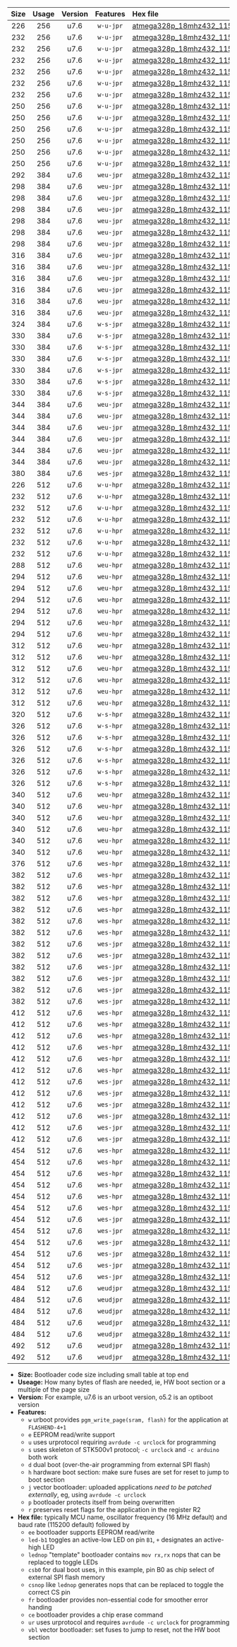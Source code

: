 |Size|Usage|Version|Features|Hex file|
|:-:|:-:|:-:|:-:|:--|
|226|256|u7.6|`w-u-jpr`|[atmega328p_18mhz432_115200bps_ur_vbl.hex](https://raw.githubusercontent.com/stefanrueger/urboot/main/atmega328p_18mhz432_115200bps_ur_vbl.hex)|
|232|256|u7.6|`w-u-jpr`|[atmega328p_18mhz432_115200bps_led+b1_ur_vbl.hex](https://raw.githubusercontent.com/stefanrueger/urboot/main/atmega328p_18mhz432_115200bps_led+b1_ur_vbl.hex)|
|232|256|u7.6|`w-u-jpr`|[atmega328p_18mhz432_115200bps_led+b5_ur_vbl.hex](https://raw.githubusercontent.com/stefanrueger/urboot/main/atmega328p_18mhz432_115200bps_led+b5_ur_vbl.hex)|
|232|256|u7.6|`w-u-jpr`|[atmega328p_18mhz432_115200bps_led+d5_ur_vbl.hex](https://raw.githubusercontent.com/stefanrueger/urboot/main/atmega328p_18mhz432_115200bps_led+d5_ur_vbl.hex)|
|232|256|u7.6|`w-u-jpr`|[atmega328p_18mhz432_115200bps_led-b1_ur_vbl.hex](https://raw.githubusercontent.com/stefanrueger/urboot/main/atmega328p_18mhz432_115200bps_led-b1_ur_vbl.hex)|
|232|256|u7.6|`w-u-jpr`|[atmega328p_18mhz432_115200bps_led-d5_ur_vbl.hex](https://raw.githubusercontent.com/stefanrueger/urboot/main/atmega328p_18mhz432_115200bps_led-d5_ur_vbl.hex)|
|232|256|u7.6|`w-u-jpr`|[atmega328p_18mhz432_115200bps_lednop_ur_vbl.hex](https://raw.githubusercontent.com/stefanrueger/urboot/main/atmega328p_18mhz432_115200bps_lednop_ur_vbl.hex)|
|250|256|u7.6|`w-u-jpr`|[atmega328p_18mhz432_115200bps_led+b1_fr_ur_vbl.hex](https://raw.githubusercontent.com/stefanrueger/urboot/main/atmega328p_18mhz432_115200bps_led+b1_fr_ur_vbl.hex)|
|250|256|u7.6|`w-u-jpr`|[atmega328p_18mhz432_115200bps_led+b5_fr_ur_vbl.hex](https://raw.githubusercontent.com/stefanrueger/urboot/main/atmega328p_18mhz432_115200bps_led+b5_fr_ur_vbl.hex)|
|250|256|u7.6|`w-u-jpr`|[atmega328p_18mhz432_115200bps_led+d5_fr_ur_vbl.hex](https://raw.githubusercontent.com/stefanrueger/urboot/main/atmega328p_18mhz432_115200bps_led+d5_fr_ur_vbl.hex)|
|250|256|u7.6|`w-u-jpr`|[atmega328p_18mhz432_115200bps_led-b1_fr_ur_vbl.hex](https://raw.githubusercontent.com/stefanrueger/urboot/main/atmega328p_18mhz432_115200bps_led-b1_fr_ur_vbl.hex)|
|250|256|u7.6|`w-u-jpr`|[atmega328p_18mhz432_115200bps_led-d5_fr_ur_vbl.hex](https://raw.githubusercontent.com/stefanrueger/urboot/main/atmega328p_18mhz432_115200bps_led-d5_fr_ur_vbl.hex)|
|250|256|u7.6|`w-u-jpr`|[atmega328p_18mhz432_115200bps_lednop_fr_ur_vbl.hex](https://raw.githubusercontent.com/stefanrueger/urboot/main/atmega328p_18mhz432_115200bps_lednop_fr_ur_vbl.hex)|
|292|384|u7.6|`weu-jpr`|[atmega328p_18mhz432_115200bps_ee_ur_vbl.hex](https://raw.githubusercontent.com/stefanrueger/urboot/main/atmega328p_18mhz432_115200bps_ee_ur_vbl.hex)|
|298|384|u7.6|`weu-jpr`|[atmega328p_18mhz432_115200bps_ee_led+b1_ur_vbl.hex](https://raw.githubusercontent.com/stefanrueger/urboot/main/atmega328p_18mhz432_115200bps_ee_led+b1_ur_vbl.hex)|
|298|384|u7.6|`weu-jpr`|[atmega328p_18mhz432_115200bps_ee_led+b5_ur_vbl.hex](https://raw.githubusercontent.com/stefanrueger/urboot/main/atmega328p_18mhz432_115200bps_ee_led+b5_ur_vbl.hex)|
|298|384|u7.6|`weu-jpr`|[atmega328p_18mhz432_115200bps_ee_led+d5_ur_vbl.hex](https://raw.githubusercontent.com/stefanrueger/urboot/main/atmega328p_18mhz432_115200bps_ee_led+d5_ur_vbl.hex)|
|298|384|u7.6|`weu-jpr`|[atmega328p_18mhz432_115200bps_ee_led-b1_ur_vbl.hex](https://raw.githubusercontent.com/stefanrueger/urboot/main/atmega328p_18mhz432_115200bps_ee_led-b1_ur_vbl.hex)|
|298|384|u7.6|`weu-jpr`|[atmega328p_18mhz432_115200bps_ee_led-d5_ur_vbl.hex](https://raw.githubusercontent.com/stefanrueger/urboot/main/atmega328p_18mhz432_115200bps_ee_led-d5_ur_vbl.hex)|
|298|384|u7.6|`weu-jpr`|[atmega328p_18mhz432_115200bps_ee_lednop_ur_vbl.hex](https://raw.githubusercontent.com/stefanrueger/urboot/main/atmega328p_18mhz432_115200bps_ee_lednop_ur_vbl.hex)|
|316|384|u7.6|`weu-jpr`|[atmega328p_18mhz432_115200bps_ee_led+b1_fr_ur_vbl.hex](https://raw.githubusercontent.com/stefanrueger/urboot/main/atmega328p_18mhz432_115200bps_ee_led+b1_fr_ur_vbl.hex)|
|316|384|u7.6|`weu-jpr`|[atmega328p_18mhz432_115200bps_ee_led+b5_fr_ur_vbl.hex](https://raw.githubusercontent.com/stefanrueger/urboot/main/atmega328p_18mhz432_115200bps_ee_led+b5_fr_ur_vbl.hex)|
|316|384|u7.6|`weu-jpr`|[atmega328p_18mhz432_115200bps_ee_led+d5_fr_ur_vbl.hex](https://raw.githubusercontent.com/stefanrueger/urboot/main/atmega328p_18mhz432_115200bps_ee_led+d5_fr_ur_vbl.hex)|
|316|384|u7.6|`weu-jpr`|[atmega328p_18mhz432_115200bps_ee_led-b1_fr_ur_vbl.hex](https://raw.githubusercontent.com/stefanrueger/urboot/main/atmega328p_18mhz432_115200bps_ee_led-b1_fr_ur_vbl.hex)|
|316|384|u7.6|`weu-jpr`|[atmega328p_18mhz432_115200bps_ee_led-d5_fr_ur_vbl.hex](https://raw.githubusercontent.com/stefanrueger/urboot/main/atmega328p_18mhz432_115200bps_ee_led-d5_fr_ur_vbl.hex)|
|316|384|u7.6|`weu-jpr`|[atmega328p_18mhz432_115200bps_ee_lednop_fr_ur_vbl.hex](https://raw.githubusercontent.com/stefanrueger/urboot/main/atmega328p_18mhz432_115200bps_ee_lednop_fr_ur_vbl.hex)|
|324|384|u7.6|`w-s-jpr`|[atmega328p_18mhz432_115200bps_vbl.hex](https://raw.githubusercontent.com/stefanrueger/urboot/main/atmega328p_18mhz432_115200bps_vbl.hex)|
|330|384|u7.6|`w-s-jpr`|[atmega328p_18mhz432_115200bps_led+b1_vbl.hex](https://raw.githubusercontent.com/stefanrueger/urboot/main/atmega328p_18mhz432_115200bps_led+b1_vbl.hex)|
|330|384|u7.6|`w-s-jpr`|[atmega328p_18mhz432_115200bps_led+b5_vbl.hex](https://raw.githubusercontent.com/stefanrueger/urboot/main/atmega328p_18mhz432_115200bps_led+b5_vbl.hex)|
|330|384|u7.6|`w-s-jpr`|[atmega328p_18mhz432_115200bps_led+d5_vbl.hex](https://raw.githubusercontent.com/stefanrueger/urboot/main/atmega328p_18mhz432_115200bps_led+d5_vbl.hex)|
|330|384|u7.6|`w-s-jpr`|[atmega328p_18mhz432_115200bps_led-b1_vbl.hex](https://raw.githubusercontent.com/stefanrueger/urboot/main/atmega328p_18mhz432_115200bps_led-b1_vbl.hex)|
|330|384|u7.6|`w-s-jpr`|[atmega328p_18mhz432_115200bps_led-d5_vbl.hex](https://raw.githubusercontent.com/stefanrueger/urboot/main/atmega328p_18mhz432_115200bps_led-d5_vbl.hex)|
|330|384|u7.6|`w-s-jpr`|[atmega328p_18mhz432_115200bps_lednop_vbl.hex](https://raw.githubusercontent.com/stefanrueger/urboot/main/atmega328p_18mhz432_115200bps_lednop_vbl.hex)|
|344|384|u7.6|`weu-jpr`|[atmega328p_18mhz432_115200bps_ee_led+b1_fr_ce_ur_vbl.hex](https://raw.githubusercontent.com/stefanrueger/urboot/main/atmega328p_18mhz432_115200bps_ee_led+b1_fr_ce_ur_vbl.hex)|
|344|384|u7.6|`weu-jpr`|[atmega328p_18mhz432_115200bps_ee_led+b5_fr_ce_ur_vbl.hex](https://raw.githubusercontent.com/stefanrueger/urboot/main/atmega328p_18mhz432_115200bps_ee_led+b5_fr_ce_ur_vbl.hex)|
|344|384|u7.6|`weu-jpr`|[atmega328p_18mhz432_115200bps_ee_led+d5_fr_ce_ur_vbl.hex](https://raw.githubusercontent.com/stefanrueger/urboot/main/atmega328p_18mhz432_115200bps_ee_led+d5_fr_ce_ur_vbl.hex)|
|344|384|u7.6|`weu-jpr`|[atmega328p_18mhz432_115200bps_ee_led-b1_fr_ce_ur_vbl.hex](https://raw.githubusercontent.com/stefanrueger/urboot/main/atmega328p_18mhz432_115200bps_ee_led-b1_fr_ce_ur_vbl.hex)|
|344|384|u7.6|`weu-jpr`|[atmega328p_18mhz432_115200bps_ee_led-d5_fr_ce_ur_vbl.hex](https://raw.githubusercontent.com/stefanrueger/urboot/main/atmega328p_18mhz432_115200bps_ee_led-d5_fr_ce_ur_vbl.hex)|
|344|384|u7.6|`weu-jpr`|[atmega328p_18mhz432_115200bps_ee_lednop_fr_ce_ur_vbl.hex](https://raw.githubusercontent.com/stefanrueger/urboot/main/atmega328p_18mhz432_115200bps_ee_lednop_fr_ce_ur_vbl.hex)|
|380|384|u7.6|`wes-jpr`|[atmega328p_18mhz432_115200bps_ee_vbl.hex](https://raw.githubusercontent.com/stefanrueger/urboot/main/atmega328p_18mhz432_115200bps_ee_vbl.hex)|
|226|512|u7.6|`w-u-hpr`|[atmega328p_18mhz432_115200bps_ur.hex](https://raw.githubusercontent.com/stefanrueger/urboot/main/atmega328p_18mhz432_115200bps_ur.hex)|
|232|512|u7.6|`w-u-hpr`|[atmega328p_18mhz432_115200bps_led+b1_ur.hex](https://raw.githubusercontent.com/stefanrueger/urboot/main/atmega328p_18mhz432_115200bps_led+b1_ur.hex)|
|232|512|u7.6|`w-u-hpr`|[atmega328p_18mhz432_115200bps_led+b5_ur.hex](https://raw.githubusercontent.com/stefanrueger/urboot/main/atmega328p_18mhz432_115200bps_led+b5_ur.hex)|
|232|512|u7.6|`w-u-hpr`|[atmega328p_18mhz432_115200bps_led+d5_ur.hex](https://raw.githubusercontent.com/stefanrueger/urboot/main/atmega328p_18mhz432_115200bps_led+d5_ur.hex)|
|232|512|u7.6|`w-u-hpr`|[atmega328p_18mhz432_115200bps_led-b1_ur.hex](https://raw.githubusercontent.com/stefanrueger/urboot/main/atmega328p_18mhz432_115200bps_led-b1_ur.hex)|
|232|512|u7.6|`w-u-hpr`|[atmega328p_18mhz432_115200bps_led-d5_ur.hex](https://raw.githubusercontent.com/stefanrueger/urboot/main/atmega328p_18mhz432_115200bps_led-d5_ur.hex)|
|232|512|u7.6|`w-u-hpr`|[atmega328p_18mhz432_115200bps_lednop_ur.hex](https://raw.githubusercontent.com/stefanrueger/urboot/main/atmega328p_18mhz432_115200bps_lednop_ur.hex)|
|288|512|u7.6|`weu-hpr`|[atmega328p_18mhz432_115200bps_ee_ur.hex](https://raw.githubusercontent.com/stefanrueger/urboot/main/atmega328p_18mhz432_115200bps_ee_ur.hex)|
|294|512|u7.6|`weu-hpr`|[atmega328p_18mhz432_115200bps_ee_led+b1_ur.hex](https://raw.githubusercontent.com/stefanrueger/urboot/main/atmega328p_18mhz432_115200bps_ee_led+b1_ur.hex)|
|294|512|u7.6|`weu-hpr`|[atmega328p_18mhz432_115200bps_ee_led+b5_ur.hex](https://raw.githubusercontent.com/stefanrueger/urboot/main/atmega328p_18mhz432_115200bps_ee_led+b5_ur.hex)|
|294|512|u7.6|`weu-hpr`|[atmega328p_18mhz432_115200bps_ee_led+d5_ur.hex](https://raw.githubusercontent.com/stefanrueger/urboot/main/atmega328p_18mhz432_115200bps_ee_led+d5_ur.hex)|
|294|512|u7.6|`weu-hpr`|[atmega328p_18mhz432_115200bps_ee_led-b1_ur.hex](https://raw.githubusercontent.com/stefanrueger/urboot/main/atmega328p_18mhz432_115200bps_ee_led-b1_ur.hex)|
|294|512|u7.6|`weu-hpr`|[atmega328p_18mhz432_115200bps_ee_led-d5_ur.hex](https://raw.githubusercontent.com/stefanrueger/urboot/main/atmega328p_18mhz432_115200bps_ee_led-d5_ur.hex)|
|294|512|u7.6|`weu-hpr`|[atmega328p_18mhz432_115200bps_ee_lednop_ur.hex](https://raw.githubusercontent.com/stefanrueger/urboot/main/atmega328p_18mhz432_115200bps_ee_lednop_ur.hex)|
|312|512|u7.6|`weu-hpr`|[atmega328p_18mhz432_115200bps_ee_led+b1_fr_ur.hex](https://raw.githubusercontent.com/stefanrueger/urboot/main/atmega328p_18mhz432_115200bps_ee_led+b1_fr_ur.hex)|
|312|512|u7.6|`weu-hpr`|[atmega328p_18mhz432_115200bps_ee_led+b5_fr_ur.hex](https://raw.githubusercontent.com/stefanrueger/urboot/main/atmega328p_18mhz432_115200bps_ee_led+b5_fr_ur.hex)|
|312|512|u7.6|`weu-hpr`|[atmega328p_18mhz432_115200bps_ee_led+d5_fr_ur.hex](https://raw.githubusercontent.com/stefanrueger/urboot/main/atmega328p_18mhz432_115200bps_ee_led+d5_fr_ur.hex)|
|312|512|u7.6|`weu-hpr`|[atmega328p_18mhz432_115200bps_ee_led-b1_fr_ur.hex](https://raw.githubusercontent.com/stefanrueger/urboot/main/atmega328p_18mhz432_115200bps_ee_led-b1_fr_ur.hex)|
|312|512|u7.6|`weu-hpr`|[atmega328p_18mhz432_115200bps_ee_led-d5_fr_ur.hex](https://raw.githubusercontent.com/stefanrueger/urboot/main/atmega328p_18mhz432_115200bps_ee_led-d5_fr_ur.hex)|
|312|512|u7.6|`weu-hpr`|[atmega328p_18mhz432_115200bps_ee_lednop_fr_ur.hex](https://raw.githubusercontent.com/stefanrueger/urboot/main/atmega328p_18mhz432_115200bps_ee_lednop_fr_ur.hex)|
|320|512|u7.6|`w-s-hpr`|[atmega328p_18mhz432_115200bps.hex](https://raw.githubusercontent.com/stefanrueger/urboot/main/atmega328p_18mhz432_115200bps.hex)|
|326|512|u7.6|`w-s-hpr`|[atmega328p_18mhz432_115200bps_led+b1.hex](https://raw.githubusercontent.com/stefanrueger/urboot/main/atmega328p_18mhz432_115200bps_led+b1.hex)|
|326|512|u7.6|`w-s-hpr`|[atmega328p_18mhz432_115200bps_led+b5.hex](https://raw.githubusercontent.com/stefanrueger/urboot/main/atmega328p_18mhz432_115200bps_led+b5.hex)|
|326|512|u7.6|`w-s-hpr`|[atmega328p_18mhz432_115200bps_led+d5.hex](https://raw.githubusercontent.com/stefanrueger/urboot/main/atmega328p_18mhz432_115200bps_led+d5.hex)|
|326|512|u7.6|`w-s-hpr`|[atmega328p_18mhz432_115200bps_led-b1.hex](https://raw.githubusercontent.com/stefanrueger/urboot/main/atmega328p_18mhz432_115200bps_led-b1.hex)|
|326|512|u7.6|`w-s-hpr`|[atmega328p_18mhz432_115200bps_led-d5.hex](https://raw.githubusercontent.com/stefanrueger/urboot/main/atmega328p_18mhz432_115200bps_led-d5.hex)|
|326|512|u7.6|`w-s-hpr`|[atmega328p_18mhz432_115200bps_lednop.hex](https://raw.githubusercontent.com/stefanrueger/urboot/main/atmega328p_18mhz432_115200bps_lednop.hex)|
|340|512|u7.6|`weu-hpr`|[atmega328p_18mhz432_115200bps_ee_led+b1_fr_ce_ur.hex](https://raw.githubusercontent.com/stefanrueger/urboot/main/atmega328p_18mhz432_115200bps_ee_led+b1_fr_ce_ur.hex)|
|340|512|u7.6|`weu-hpr`|[atmega328p_18mhz432_115200bps_ee_led+b5_fr_ce_ur.hex](https://raw.githubusercontent.com/stefanrueger/urboot/main/atmega328p_18mhz432_115200bps_ee_led+b5_fr_ce_ur.hex)|
|340|512|u7.6|`weu-hpr`|[atmega328p_18mhz432_115200bps_ee_led+d5_fr_ce_ur.hex](https://raw.githubusercontent.com/stefanrueger/urboot/main/atmega328p_18mhz432_115200bps_ee_led+d5_fr_ce_ur.hex)|
|340|512|u7.6|`weu-hpr`|[atmega328p_18mhz432_115200bps_ee_led-b1_fr_ce_ur.hex](https://raw.githubusercontent.com/stefanrueger/urboot/main/atmega328p_18mhz432_115200bps_ee_led-b1_fr_ce_ur.hex)|
|340|512|u7.6|`weu-hpr`|[atmega328p_18mhz432_115200bps_ee_led-d5_fr_ce_ur.hex](https://raw.githubusercontent.com/stefanrueger/urboot/main/atmega328p_18mhz432_115200bps_ee_led-d5_fr_ce_ur.hex)|
|340|512|u7.6|`weu-hpr`|[atmega328p_18mhz432_115200bps_ee_lednop_fr_ce_ur.hex](https://raw.githubusercontent.com/stefanrueger/urboot/main/atmega328p_18mhz432_115200bps_ee_lednop_fr_ce_ur.hex)|
|376|512|u7.6|`wes-hpr`|[atmega328p_18mhz432_115200bps_ee.hex](https://raw.githubusercontent.com/stefanrueger/urboot/main/atmega328p_18mhz432_115200bps_ee.hex)|
|382|512|u7.6|`wes-hpr`|[atmega328p_18mhz432_115200bps_ee_led+b1.hex](https://raw.githubusercontent.com/stefanrueger/urboot/main/atmega328p_18mhz432_115200bps_ee_led+b1.hex)|
|382|512|u7.6|`wes-hpr`|[atmega328p_18mhz432_115200bps_ee_led+b5.hex](https://raw.githubusercontent.com/stefanrueger/urboot/main/atmega328p_18mhz432_115200bps_ee_led+b5.hex)|
|382|512|u7.6|`wes-hpr`|[atmega328p_18mhz432_115200bps_ee_led+d5.hex](https://raw.githubusercontent.com/stefanrueger/urboot/main/atmega328p_18mhz432_115200bps_ee_led+d5.hex)|
|382|512|u7.6|`wes-hpr`|[atmega328p_18mhz432_115200bps_ee_led-b1.hex](https://raw.githubusercontent.com/stefanrueger/urboot/main/atmega328p_18mhz432_115200bps_ee_led-b1.hex)|
|382|512|u7.6|`wes-hpr`|[atmega328p_18mhz432_115200bps_ee_led-d5.hex](https://raw.githubusercontent.com/stefanrueger/urboot/main/atmega328p_18mhz432_115200bps_ee_led-d5.hex)|
|382|512|u7.6|`wes-hpr`|[atmega328p_18mhz432_115200bps_ee_lednop.hex](https://raw.githubusercontent.com/stefanrueger/urboot/main/atmega328p_18mhz432_115200bps_ee_lednop.hex)|
|382|512|u7.6|`wes-jpr`|[atmega328p_18mhz432_115200bps_ee_led+b1_vbl.hex](https://raw.githubusercontent.com/stefanrueger/urboot/main/atmega328p_18mhz432_115200bps_ee_led+b1_vbl.hex)|
|382|512|u7.6|`wes-jpr`|[atmega328p_18mhz432_115200bps_ee_led+b5_vbl.hex](https://raw.githubusercontent.com/stefanrueger/urboot/main/atmega328p_18mhz432_115200bps_ee_led+b5_vbl.hex)|
|382|512|u7.6|`wes-jpr`|[atmega328p_18mhz432_115200bps_ee_led+d5_vbl.hex](https://raw.githubusercontent.com/stefanrueger/urboot/main/atmega328p_18mhz432_115200bps_ee_led+d5_vbl.hex)|
|382|512|u7.6|`wes-jpr`|[atmega328p_18mhz432_115200bps_ee_led-b1_vbl.hex](https://raw.githubusercontent.com/stefanrueger/urboot/main/atmega328p_18mhz432_115200bps_ee_led-b1_vbl.hex)|
|382|512|u7.6|`wes-jpr`|[atmega328p_18mhz432_115200bps_ee_led-d5_vbl.hex](https://raw.githubusercontent.com/stefanrueger/urboot/main/atmega328p_18mhz432_115200bps_ee_led-d5_vbl.hex)|
|382|512|u7.6|`wes-jpr`|[atmega328p_18mhz432_115200bps_ee_lednop_vbl.hex](https://raw.githubusercontent.com/stefanrueger/urboot/main/atmega328p_18mhz432_115200bps_ee_lednop_vbl.hex)|
|412|512|u7.6|`wes-hpr`|[atmega328p_18mhz432_115200bps_ee_led+b1_fr.hex](https://raw.githubusercontent.com/stefanrueger/urboot/main/atmega328p_18mhz432_115200bps_ee_led+b1_fr.hex)|
|412|512|u7.6|`wes-hpr`|[atmega328p_18mhz432_115200bps_ee_led+b5_fr.hex](https://raw.githubusercontent.com/stefanrueger/urboot/main/atmega328p_18mhz432_115200bps_ee_led+b5_fr.hex)|
|412|512|u7.6|`wes-hpr`|[atmega328p_18mhz432_115200bps_ee_led+d5_fr.hex](https://raw.githubusercontent.com/stefanrueger/urboot/main/atmega328p_18mhz432_115200bps_ee_led+d5_fr.hex)|
|412|512|u7.6|`wes-hpr`|[atmega328p_18mhz432_115200bps_ee_led-b1_fr.hex](https://raw.githubusercontent.com/stefanrueger/urboot/main/atmega328p_18mhz432_115200bps_ee_led-b1_fr.hex)|
|412|512|u7.6|`wes-hpr`|[atmega328p_18mhz432_115200bps_ee_led-d5_fr.hex](https://raw.githubusercontent.com/stefanrueger/urboot/main/atmega328p_18mhz432_115200bps_ee_led-d5_fr.hex)|
|412|512|u7.6|`wes-hpr`|[atmega328p_18mhz432_115200bps_ee_lednop_fr.hex](https://raw.githubusercontent.com/stefanrueger/urboot/main/atmega328p_18mhz432_115200bps_ee_lednop_fr.hex)|
|412|512|u7.6|`wes-jpr`|[atmega328p_18mhz432_115200bps_ee_led+b1_fr_vbl.hex](https://raw.githubusercontent.com/stefanrueger/urboot/main/atmega328p_18mhz432_115200bps_ee_led+b1_fr_vbl.hex)|
|412|512|u7.6|`wes-jpr`|[atmega328p_18mhz432_115200bps_ee_led+b5_fr_vbl.hex](https://raw.githubusercontent.com/stefanrueger/urboot/main/atmega328p_18mhz432_115200bps_ee_led+b5_fr_vbl.hex)|
|412|512|u7.6|`wes-jpr`|[atmega328p_18mhz432_115200bps_ee_led+d5_fr_vbl.hex](https://raw.githubusercontent.com/stefanrueger/urboot/main/atmega328p_18mhz432_115200bps_ee_led+d5_fr_vbl.hex)|
|412|512|u7.6|`wes-jpr`|[atmega328p_18mhz432_115200bps_ee_led-b1_fr_vbl.hex](https://raw.githubusercontent.com/stefanrueger/urboot/main/atmega328p_18mhz432_115200bps_ee_led-b1_fr_vbl.hex)|
|412|512|u7.6|`wes-jpr`|[atmega328p_18mhz432_115200bps_ee_led-d5_fr_vbl.hex](https://raw.githubusercontent.com/stefanrueger/urboot/main/atmega328p_18mhz432_115200bps_ee_led-d5_fr_vbl.hex)|
|412|512|u7.6|`wes-jpr`|[atmega328p_18mhz432_115200bps_ee_lednop_fr_vbl.hex](https://raw.githubusercontent.com/stefanrueger/urboot/main/atmega328p_18mhz432_115200bps_ee_lednop_fr_vbl.hex)|
|454|512|u7.6|`wes-hpr`|[atmega328p_18mhz432_115200bps_ee_led+b1_fr_ce.hex](https://raw.githubusercontent.com/stefanrueger/urboot/main/atmega328p_18mhz432_115200bps_ee_led+b1_fr_ce.hex)|
|454|512|u7.6|`wes-hpr`|[atmega328p_18mhz432_115200bps_ee_led+b5_fr_ce.hex](https://raw.githubusercontent.com/stefanrueger/urboot/main/atmega328p_18mhz432_115200bps_ee_led+b5_fr_ce.hex)|
|454|512|u7.6|`wes-hpr`|[atmega328p_18mhz432_115200bps_ee_led+d5_fr_ce.hex](https://raw.githubusercontent.com/stefanrueger/urboot/main/atmega328p_18mhz432_115200bps_ee_led+d5_fr_ce.hex)|
|454|512|u7.6|`wes-hpr`|[atmega328p_18mhz432_115200bps_ee_led-b1_fr_ce.hex](https://raw.githubusercontent.com/stefanrueger/urboot/main/atmega328p_18mhz432_115200bps_ee_led-b1_fr_ce.hex)|
|454|512|u7.6|`wes-hpr`|[atmega328p_18mhz432_115200bps_ee_led-d5_fr_ce.hex](https://raw.githubusercontent.com/stefanrueger/urboot/main/atmega328p_18mhz432_115200bps_ee_led-d5_fr_ce.hex)|
|454|512|u7.6|`wes-hpr`|[atmega328p_18mhz432_115200bps_ee_lednop_fr_ce.hex](https://raw.githubusercontent.com/stefanrueger/urboot/main/atmega328p_18mhz432_115200bps_ee_lednop_fr_ce.hex)|
|454|512|u7.6|`wes-jpr`|[atmega328p_18mhz432_115200bps_ee_led+b1_fr_ce_vbl.hex](https://raw.githubusercontent.com/stefanrueger/urboot/main/atmega328p_18mhz432_115200bps_ee_led+b1_fr_ce_vbl.hex)|
|454|512|u7.6|`wes-jpr`|[atmega328p_18mhz432_115200bps_ee_led+b5_fr_ce_vbl.hex](https://raw.githubusercontent.com/stefanrueger/urboot/main/atmega328p_18mhz432_115200bps_ee_led+b5_fr_ce_vbl.hex)|
|454|512|u7.6|`wes-jpr`|[atmega328p_18mhz432_115200bps_ee_led+d5_fr_ce_vbl.hex](https://raw.githubusercontent.com/stefanrueger/urboot/main/atmega328p_18mhz432_115200bps_ee_led+d5_fr_ce_vbl.hex)|
|454|512|u7.6|`wes-jpr`|[atmega328p_18mhz432_115200bps_ee_led-b1_fr_ce_vbl.hex](https://raw.githubusercontent.com/stefanrueger/urboot/main/atmega328p_18mhz432_115200bps_ee_led-b1_fr_ce_vbl.hex)|
|454|512|u7.6|`wes-jpr`|[atmega328p_18mhz432_115200bps_ee_led-d5_fr_ce_vbl.hex](https://raw.githubusercontent.com/stefanrueger/urboot/main/atmega328p_18mhz432_115200bps_ee_led-d5_fr_ce_vbl.hex)|
|454|512|u7.6|`wes-jpr`|[atmega328p_18mhz432_115200bps_ee_lednop_fr_ce_vbl.hex](https://raw.githubusercontent.com/stefanrueger/urboot/main/atmega328p_18mhz432_115200bps_ee_lednop_fr_ce_vbl.hex)|
|484|512|u7.6|`weudjpr`|[atmega328p_18mhz432_115200bps_ee_led+b1_csb0_fr_ce_ur_vbl.hex](https://raw.githubusercontent.com/stefanrueger/urboot/main/atmega328p_18mhz432_115200bps_ee_led+b1_csb0_fr_ce_ur_vbl.hex)|
|484|512|u7.6|`weudjpr`|[atmega328p_18mhz432_115200bps_ee_led+b5_csb0_fr_ce_ur_vbl.hex](https://raw.githubusercontent.com/stefanrueger/urboot/main/atmega328p_18mhz432_115200bps_ee_led+b5_csb0_fr_ce_ur_vbl.hex)|
|484|512|u7.6|`weudjpr`|[atmega328p_18mhz432_115200bps_ee_led+d5_csb0_fr_ce_ur_vbl.hex](https://raw.githubusercontent.com/stefanrueger/urboot/main/atmega328p_18mhz432_115200bps_ee_led+d5_csb0_fr_ce_ur_vbl.hex)|
|484|512|u7.6|`weudjpr`|[atmega328p_18mhz432_115200bps_ee_led-b1_csb0_fr_ce_ur_vbl.hex](https://raw.githubusercontent.com/stefanrueger/urboot/main/atmega328p_18mhz432_115200bps_ee_led-b1_csb0_fr_ce_ur_vbl.hex)|
|484|512|u7.6|`weudjpr`|[atmega328p_18mhz432_115200bps_ee_led-d5_csb0_fr_ce_ur_vbl.hex](https://raw.githubusercontent.com/stefanrueger/urboot/main/atmega328p_18mhz432_115200bps_ee_led-d5_csb0_fr_ce_ur_vbl.hex)|
|492|512|u7.6|`weudjpr`|[atmega328p_18mhz432_115200bps_ee_led+b1_csd5_fr_ce_ur_vbl.hex](https://raw.githubusercontent.com/stefanrueger/urboot/main/atmega328p_18mhz432_115200bps_ee_led+b1_csd5_fr_ce_ur_vbl.hex)|
|492|512|u7.6|`weudjpr`|[atmega328p_18mhz432_115200bps_ee_lednop_csnop_fr_ce_ur_vbl.hex](https://raw.githubusercontent.com/stefanrueger/urboot/main/atmega328p_18mhz432_115200bps_ee_lednop_csnop_fr_ce_ur_vbl.hex)|

- **Size:** Bootloader code size including small table at top end
- **Useage:** How many bytes of flash are needed, ie, HW boot section or a multiple of the page size
- **Version:** For example, u7.6 is an urboot version, o5.2 is an optiboot version
- **Features:**
  + `w` urboot provides `pgm_write_page(sram, flash)` for the application at `FLASHEND-4+1`
  + `e` EEPROM read/write support
  + `u` uses urprotocol requiring `avrdude -c urclock` for programming
  + `s` uses skeleton of STK500v1 protocol; `-c urclock` and `-c arduino` both work
  + `d` dual boot (over-the-air programming from external SPI flash)
  + `h` hardware boot section: make sure fuses are set for reset to jump to boot section
  + `j` vector bootloader: uploaded applications *need to be patched externally*, eg, using `avrdude -c urclock`
  + `p` bootloader protects itself from being overwritten
  + `r` preserves reset flags for the application in the register R2
- **Hex file:** typically MCU name, oscillator frequency (16 MHz default) and baud rate (115200 default) followed by
  + `ee` bootloader supports EEPROM read/write
  + `led-b1` toggles an active-low LED on pin `B1`, `+` designates an active-high LED
  + `lednop` "template" bootloader contains `mov rx,rx` nops that can be replaced to toggle LEDs
  + `csb0` for dual boot uses, in this example, pin B0 as chip select of external SPI flash memory
  + `csnop` like `lednop` generates nops that can be replaced to toggle the correct CS pin
  + `fr` bootloader provides non-essential code for smoother error handing
  + `ce` bootloader provides a chip erase command
  + `ur` uses urprotocol and requires `avrdude -c urclock` for programming
  + `vbl` vector bootloader: set fuses to jump to reset, not the HW boot section
